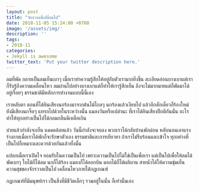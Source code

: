 ```yaml
---
layout: post
title: "จักรวาลที่เปลี่ยนไป"
date: 2018-11-05 15:24:00 +0700
image: '/assets/img/'
description: ''
tags:
- 2018-11
categories:
- Jekyll is awesome
twitter_text: 'Put your twitter description here.'
---
```

ลมที่พัด กลายเป็นลมเย็นเบาๆ เมื่อเราทำความรู้สึกให้อยู่กับตัวเรามากยิ่งขึ้น ละเอียดอ่อนบางเบาแต่เราก็รับรู้ถึงความเคลื่อนไหว ลมผ่านไปอย่างบางเบาแต่ก็ทำให้เรารู้สึกเย็น ถึงจะไม่มากมายแต่ก็พัดมาได้อยู่เรื่อยๆ ธรรมชาติมีหลักการทำงานแบบนี้นี่เอง

เราหลับตา ตอนที่ได้ยินเสียงนกร้องมาจากต้นไม้ไกลๆ นกร้องแล้วเงียบไป แล้วอีกสักเดี๋ยวก็ร้องใหม่ ยังมีเสียงนกจิ๊บๆ แทรกไปด้วยในระหว่างนั้น แมลงวันหรือเปล่านะ ที่เราได้ยินเสียงปีกตีกันนั่น อะไรทำให้ทุกอย่างเป็นไปได้กลมกลืนดีเหลือเกิน

บ่ายแล้วกำลังจะเย็น แดดคล้อยแล้ว วันนี้กำลังจะจบลง พวกเราได้กลับบ้านพักผ่อน หลับนอนเอาแรง ร่างกายเมื่อเราได้พักก็จะรักษาตัวเอง ธรรมชาติและการเยียวยา ถ้าเราไม่รีบร้อนและเข้าใจ ทุกอย่างที่เป็นไปก็เหมาะและควรด้วยกันแล้วทั้งนั้น

แปลกเมื่อเราเปิดใจ ยอมรับในความเป็นไป เพราะความเป็นไปไม่ใช่เป็นเพื่อเรา แต่เป็นไปเพื่อให้ลมได้พัดเบาๆ ใบไม้ก็ได้ลม นกก็ได้ร้อง แมลงก็ได้ออกบิน ดอกไม้ก็ได้ผลิบาน สายน้ำได้ให้ความชุ่มเย็น ความสุขของจักรวาลเป็นไป เคลื่อนไหวภายใต้กฏเกณฑ์

กฏเกณฑ์ที่มีมนุษย์เรา เป็นสิ่งที่มีชีวิตเล็กๆ รวมอยู่ในนั้น ก็เท่านั้นเอง
